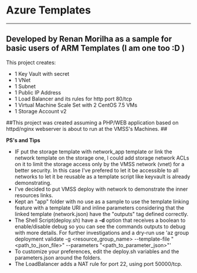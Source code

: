 # Azure Templates #
- - - -

## Developed by Renan Morilha as a sample for basic users of ARM Templates (I am one too :D ) ##

This project creates:

* 1 Key Vault with secret
* 1 VNet
* 1 Subnet
* 1 Public IP Address
* 1 Load Balancer and its rules for http port 80/tcp
* 1 Virtual Machine Scale Set with 2 CentOS 7.5 VMs
* 1 Storage Account v2


##This project was created assuming a PHP/WEB application based on httpd/nginx webserver is about to run at the VMSS's Machines. ##


**PS's and Tips**

* IF put the storage template with network_app template or link the network template on the storage one, I could add storage network ACLs on it to limit the storage access only by the VMSS network (vnet) for a better security. In this case I've prefered to let it be accessible to all networks to let it be reusable as a template script like keyvault is already demonstrating.
* I've decided to put VMSS deploy with network to demonstrate the inner resources links.
* Kept an "app" folder with no use as a sample to use the template linking feature with a template URI and inline parameters considering that the linked template (network.json) have the "outputs" tag defined correctly.
* The Shell Script(deploy.sh) have a **-d** option that receives a boolean to enable/disable debug so you can see the commands outputs to debug with more details. For further investigations and a dry-run use 'az group deployment validate -g <resource_group_name> --template-file "<path_to_json_file>" --parameters "<path_to_parameter_json>"'
* To customize your preferences, edit the deploy.sh variables and the parameters.json around the folders.
* The LoadBalancer adds a NAT rule for port 22, using port 50000/tcp.